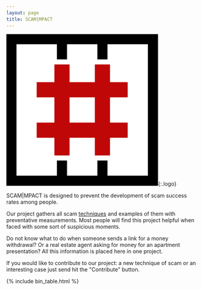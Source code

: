 ```yaml
---
layout: page
title: SCAM|MPACT
---
```


![logo](/assets/logo.png){:.logo}

SCAM|MPACT is designed to prevent the development of scam success rates among people. 

Our project gathers all scam [techniques](/techniques/) and examples of them with preventative measurements. Most people will find this project helpful when faced with some sort of suspicious moments. 

Do not know what to do when someone sends a link for a money withdrawal? Or a real estate agent asking for money for an apartment presentation? All this information is placed here in one project.

If you would like to contribute to our project: a new technique of scam or an interesting case just send hit the "Contribute" button.


{% include bin_table.html %}
